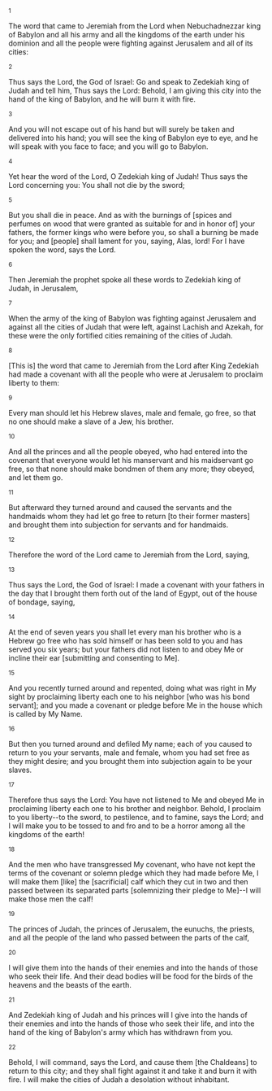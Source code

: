 <sup>1</sup> 

The word that came to Jeremiah from the Lord when Nebuchadnezzar king of Babylon and all his army and all the kingdoms of the earth under his dominion and all the people were fighting against Jerusalem and all of its cities: 

<sup>2</sup> 

Thus says the Lord, the God of Israel: Go and speak to Zedekiah king of Judah and tell him, Thus says the Lord: Behold, I am giving this city into the hand of the king of Babylon, and he will burn it with fire. 

<sup>3</sup> 

And you will not escape out of his hand but will surely be taken and delivered into his hand; you will see the king of Babylon eye to eye, and he will speak with you face to face; and you will go to Babylon. 

<sup>4</sup> 

Yet hear the word of the Lord, O Zedekiah king of Judah! Thus says the Lord concerning you: You shall not die by the sword; 

<sup>5</sup> 

But you shall die in peace. And as with the burnings of [spices and perfumes on wood that were granted as suitable for and in honor of] your fathers, the former kings who were before you, so shall a burning be made for you; and [people] shall lament for you, saying, Alas, lord! For I have spoken the word, says the Lord. 

<sup>6</sup> 

Then Jeremiah the prophet spoke all these words to Zedekiah king of Judah, in Jerusalem, 

<sup>7</sup> 

When the army of the king of Babylon was fighting against Jerusalem and against all the cities of Judah that were left, against Lachish and Azekah, for these were the only fortified cities remaining of the cities of Judah. 

<sup>8</sup> 

[This is] the word that came to Jeremiah from the Lord after King Zedekiah had made a covenant with all the people who were at Jerusalem to proclaim liberty to them: 

<sup>9</sup> 

Every man should let his Hebrew slaves, male and female, go free, so that no one should make a slave of a Jew, his brother. 

<sup>10</sup> 

And all the princes and all the people obeyed, who had entered into the covenant that everyone would let his manservant and his maidservant go free, so that none should make bondmen of them any more; they obeyed, and let them go. 

<sup>11</sup> 

But afterward they turned around and caused the servants and the handmaids whom they had let go free to return [to their former masters] and brought them into subjection for servants and for handmaids. 

<sup>12</sup> 

Therefore the word of the Lord came to Jeremiah from the Lord, saying, 

<sup>13</sup> 

Thus says the Lord, the God of Israel: I made a covenant with your fathers in the day that I brought them forth out of the land of Egypt, out of the house of bondage, saying, 

<sup>14</sup> 

At the end of seven years you shall let every man his brother who is a Hebrew go free who has sold himself or has been sold to you and has served you six years; but your fathers did not listen to and obey Me or incline their ear [submitting and consenting to Me]. 

<sup>15</sup> 

And you recently turned around and repented, doing what was right in My sight by proclaiming liberty each one to his neighbor [who was his bond servant]; and you made a covenant or pledge before Me in the house which is called by My Name. 

<sup>16</sup> 

But then you turned around and defiled My name; each of you caused to return to you your servants, male and female, whom you had set free as they might desire; and you brought them into subjection again to be your slaves. 

<sup>17</sup> 

Therefore thus says the Lord: You have not listened to Me and obeyed Me in proclaiming liberty each one to his brother and neighbor. Behold, I proclaim to you liberty--to the sword, to pestilence, and to famine, says the Lord; and I will make you to be tossed to and fro and to be a horror among all the kingdoms of the earth! 

<sup>18</sup> 

And the men who have transgressed My covenant, who have not kept the terms of the covenant or solemn pledge which they had made before Me, I will make them [like] the [sacrificial] calf which they cut in two and then passed between its separated parts [solemnizing their pledge to Me]--I will make those men the calf! 

<sup>19</sup> 

The princes of Judah, the princes of Jerusalem, the eunuchs, the priests, and all the people of the land who passed between the parts of the calf, 

<sup>20</sup> 

I will give them into the hands of their enemies and into the hands of those who seek their life. And their dead bodies will be food for the birds of the heavens and the beasts of the earth. 

<sup>21</sup> 

And Zedekiah king of Judah and his princes will I give into the hands of their enemies and into the hands of those who seek their life, and into the hand of the king of Babylon's army which has withdrawn from you. 

<sup>22</sup> 

Behold, I will command, says the Lord, and cause them [the Chaldeans] to return to this city; and they shall fight against it and take it and burn it with fire. I will make the cities of Judah a desolation without inhabitant.